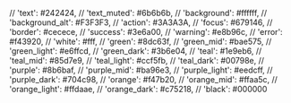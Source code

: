 
// 'text':               #242424,
// 'text_muted':         #6b6b6b,
// 'background':         #ffffff,
// 'background_alt':     #F3F3F3,
// 'action':             #3A3A3A,
// 'focus':              #679146,
// 'border':             #cecece,
// 'success':            #3e6a00,
// 'warning':            #e8b96c,
// 'error':              #f43920,
// 'white':              #fff,
// 'green':              #8dc63f,
// 'green_mid':          #bae575,
// 'green_light':        #e6ffcd,
// 'green_dark':         #3b6e04,
// 'teal':               #1e9eb6,
// 'teal_mid':           #85d7e9,
// 'teal_light':         #ccf5fb,
// 'teal_dark':          #00798e,
// 'purple':             #8b6baf,
// 'purple_mid':         #ba96e3,
// 'purple_light':       #eedcff,
// 'purple_dark':        #704c98,
// 'orange':             #f47b20,
// 'orange_mid':         #ffaa5c,
// 'orange_light':       #ffdaae,
// 'orange_dark':        #c75218,
// 'black':              #000000